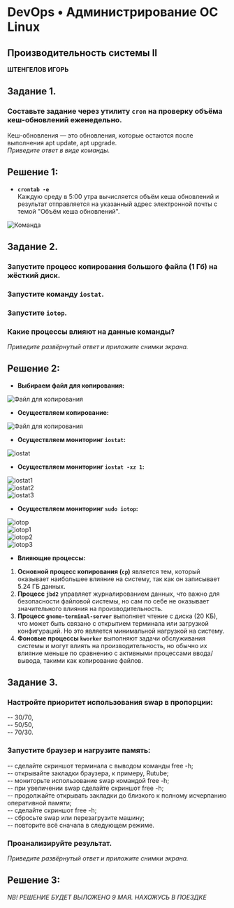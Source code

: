 # DevOps • Администрирование ОС Linux
## Производительность системы II
__ШТЕНГЕЛОВ ИГОРЬ__  
  
## Задание 1.
### Составьте задание через утилиту `cron` на проверку объёма кеш-обновлений еженедельно.
Кеш-обновления — это обновления, которые остаются после выполнения apt update, apt upgrade.  
_Приведите ответ в виде команды._  

## Решение 1:  

* __`crontab -e`__  
Каждую среду в 5:00 утра вычисляется объём кеша обновлений и результат отправляется на указанный адрес электронной почты с темой "Объём кеша обновлений".

![Команда](./images/6_1.png)  

## Задание 2.
### Запустите процесс копирования большого файла (1 Гб) на жёсткий диск.
### Запустите команду `iostat`.
### Запустите `iotop`.
### Какие процессы влияют на данные команды?
_Приведите развёрнутый ответ и приложите снимки экрана._

## Решение 2:  

* __Выбираем файл для копирования:__

![Файл для копирования](./images/6_2.png)  

* __Осуществляем копирование:__

![Файл для копирования](./images/6_3.png)  

* __Осуществляем мониторинг `iostat`:__

![iostat](./images/6_4.png)  

* __Осуществляем мониторинг `iostat -xz 1`:__

![iostat1](./images/6_4_1.png)  
![iostat2](./images/6_4_2.png)  
![iostat3](./images/6_4_3.png)  

* __Осуществляем мониторинг `sudo iotop`:__

![iotop](./images/6_5.png)  
![iotop1](./images/6_5_1.png)  
![iotop2](./images/6_5_2.png)  
![iotop3](./images/6_5_3.png)  

* __Влияющие процессы:__

1. __Основной процесс копирования (`cp`)__ является тем, который оказывает наибольшее влияние на систему, так как он записывает 5.24 ГБ данных.  
2. __Процесс `jbd2`__ управляет журналированием данных, что важно для безопасности файловой системы, но сам по себе не оказывает значительного влияния на производительность. 
 3. __Процесс `gnome-terminal-server`__ выполняет чтение с диска (20 КБ), что может быть связано с открытием терминала или загрузкой конфигураций. Но это является минимальной нагрузкой на систему.  
4. __Фоновые процессы `kworker`__ выполняют задачи обслуживания системы и могут влиять на производительность, но обычно их влияние меньше по сравнению с активными процессами ввода/вывода, такими как копирование файлов.  


## Задание 3.
### Настройте приоритет использования swap в пропорции:
-- 30/70,  
-- 50/50,  
-- 70/30.  
### Запустите браузер и нагрузите память:
-- сделайте скриншот терминала с выводом команды free -h;  
-- открывайте закладки браузера, к примеру, Rutube;  
-- мониторьте использование swap командой free -h;  
-- при увеличении swap сделайте скриншот free -h;  
-- продолжайте открывать закладки до близкого к полному исчерпанию оперативной памяти;  
-- сделайте скриншот free -h;  
-- сбросьте swap или перезагрузите машину;  
-- повторите всё сначала в следующем режиме.  
### Проанализируйте результат.  
_Приведите развёрнутый ответ и приложите снимки экрана._  

## Решение 3:  

_NB! РЕШЕНИЕ БУДЕТ ВЫЛОЖЕНО 9 МАЯ. НАХОЖУСЬ В ПОЕЗДКЕ_  
